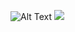 ![Alt Text](D:\Code\Site_Projects\Verstka\Portfolio-example\Portfolio-example.gif)
<img src="https://media.giphy.com/media/vFKqnCdLPNOKc/giphy.gif">
